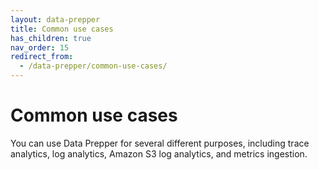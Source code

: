 ```yaml
---
layout: data-prepper
title: Common use cases
has_children: true
nav_order: 15
redirect_from: 
  - /data-prepper/common-use-cases/
---
```


# Common use cases

You can use Data Prepper for several different purposes, including trace analytics, log analytics, Amazon S3 log analytics, and metrics ingestion.